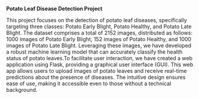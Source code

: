 **Potato Leaf Disease Detection Project**

This project focuses on the detection of potato leaf diseases, specifically targeting three classes: Potato Early Blight, Potato Healthy, and Potato Late Blight. 
The dataset comprises a total of 2152 images, distributed as follows: 1000 images of Potato Early Blight, 152 images of Potato Healthy, and 1000 images of Potato 
Late Blight. Leveraging these images, we have developed a robust machine learning model that can accurately classify the health status of potato leaves.To facilitate 
user interaction, we have created a web application using Flask, providing a graphical user interface (GUI). This web app allows users to upload images of potato leaves 
and receive real-time predictions about the presence of diseases. The intuitive design ensures ease of use, making it accessible even to those without a technical background.
